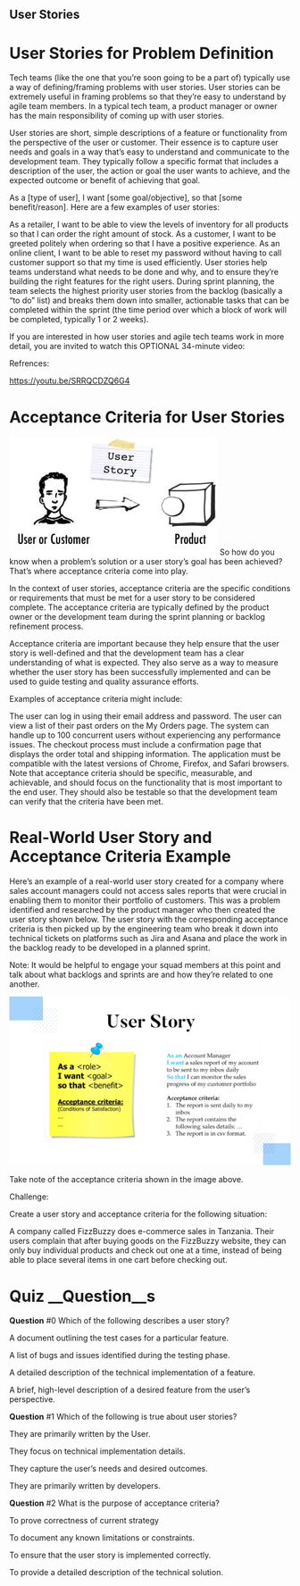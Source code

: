 ## User Stories
# User Stories for Problem Definition
Tech teams (like the one that you’re soon going to be a part of) typically use a way of defining/framing problems with user stories. User stories can be extremely useful in framing problems so that they’re easy to understand by agile team members. In a typical tech team, a product manager or owner has the main responsibility of coming up with user stories.

User stories are short, simple descriptions of a feature or functionality from the perspective of the user or customer. Their essence is to capture user needs and goals in a way that’s easy to understand and communicate to the development team. They typically follow a specific format that includes a description of the user, the action or goal the user wants to achieve, and the expected outcome or benefit of achieving that goal.

As a [type of user], I want [some goal/objective], so that [some benefit/reason]. Here are a few examples of user stories:

As a retailer, I want to be able to view the levels of inventory for all products so that I can order the right amount of stock.
As a customer, I want to be greeted politely when ordering so that I have a positive experience.
As an online client, I want to be able to reset my password without having to call customer support so that my time is used efficiently.
User stories help teams understand what needs to be done and why, and to ensure they’re building the right features for the right users. During sprint planning, the team selects the highest priority user stories from the backlog (basically a “to do” list) and breaks them down into smaller, actionable tasks that can be completed within the sprint (the time period over which a block of work will be completed, typically 1 or 2 weeks).

If you are interested in how user stories and agile tech teams work in more detail, you are invited to watch this OPTIONAL 34-minute video:


Refrences:

https://youtu.be/SRRQCDZQ6G4

# Acceptance Criteria for User Stories
![alt text](image.png)
So how do you know when a problem’s solution or a user story’s goal has been achieved? That’s where acceptance criteria come into play.

In the context of user stories, acceptance criteria are the specific conditions or requirements that must be met for a user story to be considered complete. The acceptance criteria are typically defined by the product owner or the development team during the sprint planning or backlog refinement process.

Acceptance criteria are important because they help ensure that the user story is well-defined and that the development team has a clear understanding of what is expected. They also serve as a way to measure whether the user story has been successfully implemented and can be used to guide testing and quality assurance efforts.

Examples of acceptance criteria might include:

The user can log in using their email address and password.
The user can view a list of their past orders on the My Orders page.
The system can handle up to 100 concurrent users without experiencing any performance issues.
The checkout process must include a confirmation page that displays the order total and shipping information.
The application must be compatible with the latest versions of Chrome, Firefox, and Safari browsers.
Note that acceptance criteria should be specific, measurable, and achievable, and should focus on the functionality that is most important to the end user. They should also be testable so that the development team can verify that the criteria have been met.

# Real-World User Story and Acceptance Criteria Example
Here’s an example of a real-world user story created for a company where sales account managers could not access sales reports that were crucial in enabling them to monitor their portfolio of customers. This was a problem identified and researched by the product manager who then created the user story shown below. The user story with the corresponding acceptance criteria is then picked up by the engineering team who break it down into technical tickets on platforms such as Jira and Asana and place the work in the backlog ready to be developed in a planned sprint.

Note: It would be helpful to engage your squad members at this point and talk about what backlogs and sprints are and how they’re related to one another.

![alt text](image-1.png)

Take note of the acceptance criteria shown in the image above.

Challenge:

Create a user story and acceptance criteria for the following situation:

A company called FizzBuzzy does e-commerce sales in Tanzania. Their users complain that after buying goods on the FizzBuzzy website, they can only buy individual products and check out one at a time, instead of being able to place several items in one cart before checking out.



# Quiz __Question__s

__Question__ #0
Which of the following describes a user story?


A document outlining the test cases for a particular feature.


A list of bugs and issues identified during the testing phase.


A detailed description of the technical implementation of a feature.


A brief, high-level description of a desired feature from the user’s perspective.

__Question__ #1
Which of the following is true about user stories?


They are primarily written by the User.


They focus on technical implementation details.


They capture the user’s needs and desired outcomes.


They are primarily written by developers.

__Question__ #2
What is the purpose of acceptance criteria?


To prove correctness of current strategy


To document any known limitations or constraints.


To ensure that the user story is implemented correctly.


To provide a detailed description of the technical solution.

